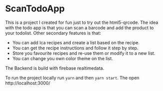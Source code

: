 # ScanTodoApp

This is a project I created for fun just to try out the html5-qrcode. 
The idea with the todo app is that you can scan a barcode and add the product to your todolist.
Other secondary features is that: 
* You can add Ica recipes and create a list based on the recipe.
* You can get the recipe instructions and follow it step by step. 
* Store you favourite recipes and re-use them or modify it to a new list. 
* You can change you own color theme on the list. 

The Backend is build with firebase realtimedata.

To run the project locally run `yarn` and then `yarn start`. The open http://localhost:3000/
